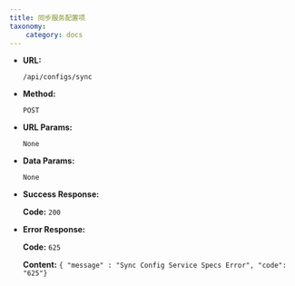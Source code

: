 ```yaml
---
title: 同步服务配置项
taxonomy:
    category: docs
---
```


* **URL:**

    `/api/configs/sync`

* **Method:**

    `POST`

* **URL Params:**

    `None`

* **Data Params:**

    `None`

* **Success Response:**

    **Code:** `200`

* **Error Response:**

    **Code:** `625`
  	
  	**Content:** `{ "message" : "Sync Config Service Specs Error", "code": "625"}`